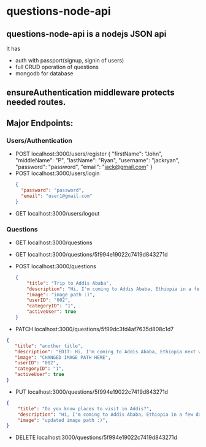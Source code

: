 # questions-node-api
## questions-node-api is a nodejs JSON api 
It has 
- auth with passport(signup, signin of users)
- full CRUD operation of questions
- mongodb for database

## ensureAuthentication middleware protects needed routes.

## Major Endpoints:

### Users/Authentication
- POST localhost:3000/users/register
 {
    "firstName": "John",
    "middleName": "P",
    "lastName": "Ryan",
    "username": "jackryan",
    "password": "password",
    "email": "jack@gmail.com"
}
- POST localhost:3000/users/login
  ```json
  {
    "password": "password",
    "email": "user1@gmail.com"
  }
  ```
- GET localhost:3000/users/logout


### Questions
- GET localhost:3000/questions
- GET localhost:3000/questions/5f994e19022c7419d843271d
- POST localhost:3000/questions
  ```json
  {
      "title": "Trip to Addis Ababa",
      "description": "Hi, I'm coming to Addis Ababa, Ethiopia in a few days and I was wondering...",
      "image": "image path :)",
      "userID": "002",
      "categoryID": "1",
      "activeUser": true
  }
  ```

- PATCH localhost:3000/questions/5f99dc3fd4af7635d808c1d7
 ```json
 {
    "title": "another title",
    "description": "EDIT: Hi, I'm coming to Addis Ababa, Ethiopia next week and I was wondering...",
    "image": "CHANGED IMAGE PATH HERE",
    "userID": "002",
    "categoryID": "1",
    "activeUser": true
 }
 ```

- PUT localhost:3000/questions/5f994e19022c7419d843271d
 ```json
 {
     "title": "Do you know places to visit in Addis?",
     "description": "Hi, I'm coming to Addis Ababa, Ethiopia in a few days..",
     "image": "updated image path :)",
 }
 ```
- DELETE localhost:3000/questions/5f994e19022c7419d843271d
